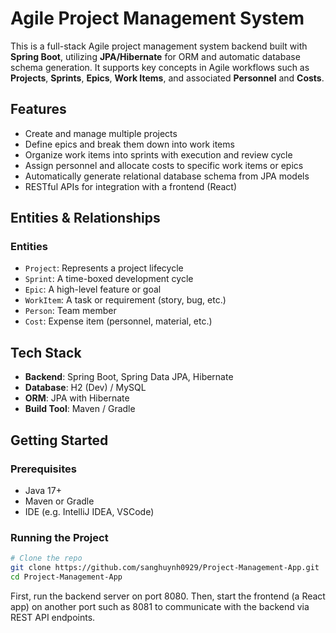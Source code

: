 # Agile Project Management System

This is a full-stack Agile project management system backend built with **Spring Boot**, utilizing **JPA/Hibernate** for ORM and automatic database schema generation. It supports key concepts in Agile workflows such as **Projects**, **Sprints**, **Epics**, **Work Items**, and associated **Personnel** and **Costs**.

## Features

- Create and manage multiple projects
- Define epics and break them down into work items
- Organize work items into sprints with execution and review cycle
- Assign personnel and allocate costs to specific work items or epics
- Automatically generate relational database schema from JPA models
- RESTful APIs for integration with a frontend (React)

## Entities & Relationships

### Entities

- `Project`: Represents a project lifecycle
- `Sprint`: A time-boxed development cycle
- `Epic`: A high-level feature or goal
- `WorkItem`: A task or requirement (story, bug, etc.)
- `Person`: Team member
- `Cost`: Expense item (personnel, material, etc.)

## Tech Stack

- **Backend**: Spring Boot, Spring Data JPA, Hibernate
- **Database**: H2 (Dev) / MySQL
- **ORM**: JPA with Hibernate
- **Build Tool**: Maven / Gradle

## Getting Started

### Prerequisites

- Java 17+
- Maven or Gradle
- IDE (e.g. IntelliJ IDEA, VSCode)

### Running the Project

```bash
# Clone the repo
git clone https://github.com/sanghuynh0929/Project-Management-App.git
cd Project-Management-App
```

First, run the backend server on port 8080. Then, start the frontend (a React app) on another port such as 8081 to communicate with the backend via REST API endpoints.
